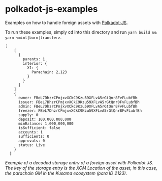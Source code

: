 # polkadot-js-examples

Examples on how to handle foreign assets with [Polkadot-JS](https://polkadot.js.org/docs/).

To run these examples, simply cd into this directory and run `yarn build && yarn <mint|burn|transfer>`.


```
[
    [
      {
        parents: 1
        interior: {
          X1: {
            Parachain: 2,123
          }
        }
      }
    ]
    {
      owner: FBeL7DhzrCPmjxvXCkC9Kzu59XFLvA5rGtQnr8FvFLubfBh
      issuer: FBeL7DhzrCPmjxvXCkC9Kzu59XFLvA5rGtQnr8FvFLubfBh
      admin: FBeL7DhzrCPmjxvXCkC9Kzu59XFLvA5rGtQnr8FvFLubfBh
      freezer: FBeL7DhzrCPmjxvXCkC9Kzu59XFLvA5rGtQnr8FvFLubfBh
      supply: 0
      deposit: 100,000,000,000
      minBalance: 1,000,000,000
      isSufficient: false
      accounts: 1
      sufficients: 0
      approvals: 0
      status: Live
    }
  ]
```
*Example of a decoded storage entry of a foreign asset with Polkadot.JS. The key of the storage entry is the XCM Location of the asset, in this case, the parachain GM in the Kusama ecosystem (para ID 2123).*
